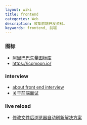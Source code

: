 ```yaml
---
layout: wiki
title: frontend
categories: Web
description: 收集前端开发资料。
keywords: frontend, 前端
---
```


### 图标
- [阿里巴巴矢量图标库]()
- <https://icomoon.io/>

### interview
- [about front end interview](https://mdluo.github.io/blog/about-front-end-interview/)
- [关于前端面试](https://mdluo.github.io/blog/about-front-end-interview/)

### live reload
- [修改文件后浏览器自动刷新解决方案](https://segmentfault.com/a/1190000003709651)